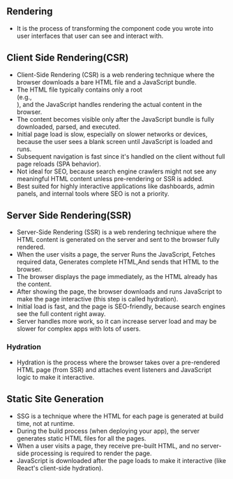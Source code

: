 ## Rendering
- It is the process of transforming the component code you wrote into user interfaces that user can see and interact with.

## Client Side Rendering(CSR)
- Client-Side Rendering (CSR) is a web rendering technique where the browser downloads a bare HTML file and a JavaScript bundle.
- The HTML file typically contains only a root <div> (e.g., <div id="root"></div>), and the JavaScript handles rendering the actual content in the browser.
- The content becomes visible only after the JavaScript bundle is fully downloaded, parsed, and executed.
- Initial page load is slow, especially on slower networks or devices, because the user sees a blank screen until JavaScript is loaded and runs.
- Subsequent navigation is fast since it's handled on the client without full page reloads (SPA behavior).
-  Not ideal for SEO, because search engine crawlers might not see any meaningful HTML content unless pre-rendering or SSR is added.
-  Best suited for highly interactive applications like dashboards, admin panels, and internal tools where SEO is not a priority.

## Server Side Rendering(SSR)
- Server-Side Rendering (SSR) is a web rendering technique where the HTML content is generated on the server and sent to the browser fully rendered.
- When the user visits a page, the server Runs the JavaScript, Fetches required data, Generates complete HTML,And sends that HTML to the browser.
- The browser displays the page immediately, as the HTML already has the content.
- After showing the page, the browser downloads and runs JavaScript to make the page interactive (this step is called hydration).
- Initial load is fast, and the page is SEO-friendly, because search engines see the full content right away.
- Server handles more work, so it can increase server load and may be slower for complex apps with lots of users.

###  Hydration
- Hydration is the process where the browser takes over a pre-rendered HTML page (from SSR) and attaches event listeners and JavaScript logic to make it interactive.

## Static Site Generation
- SSG is a technique where the HTML for each page is generated at build time, not at runtime.
- During the build process (when deploying your app), the server generates static HTML files for all the pages.
- When a user visits a page, they receive pre-built HTML, and no server-side processing is required to render the page.
- JavaScript is downloaded after the page loads to make it interactive (like React's client-side hydration).
